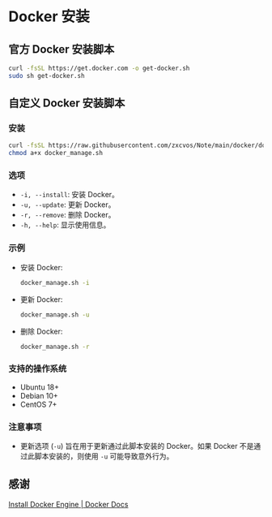 # Docker 安装

## 官方 Docker 安装脚本

```bash
curl -fsSL https://get.docker.com -o get-docker.sh
sudo sh get-docker.sh
```

## 自定义 Docker 安装脚本

### 安装

```bash
curl -fsSL https://raw.githubusercontent.com/zxcvos/Note/main/docker/docker_manage.sh -o docker_manage.sh
chmod a+x docker_manage.sh
```

### 选项

- `-i, --install`: 安装 Docker。
- `-u, --update`: 更新 Docker。
- `-r, --remove`: 删除 Docker。
- `-h, --help`: 显示使用信息。

### 示例

- 安装 Docker:

  ```bash
  docker_manage.sh -i
  ```

- 更新 Docker:

  ```bash
  docker_manage.sh -u
  ```

- 删除 Docker:

  ```bash
  docker_manage.sh -r
  ```

### 支持的操作系统

- Ubuntu 18+
- Debian 10+
- CentOS 7+

### 注意事项

- 更新选项 (`-u`) 旨在用于更新通过此脚本安装的 Docker。如果 Docker 不是通过此脚本安装的，则使用 `-u` 可能导致意外行为。

## 感谢

[Install Docker Engine | Docker Docs](https://docs.docker.com/engine/install/)

